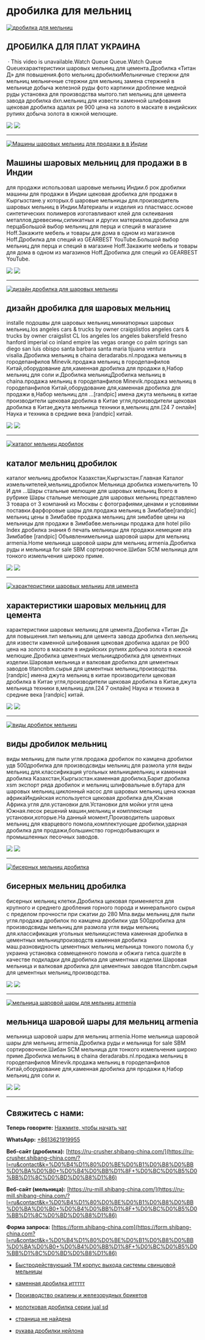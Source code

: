 # дробилка для мельниц

<a href="https://swt.shibang-china.com/?l=ru&img&k=%D0%B4%D1%80%D0%BE%D0%B1%D0%B8%D0%BB%D0%BA%D0%B0+%D0%B4%D0%BB%D1%8F+%D0%BC%D0%B5%D0%BB%D1%8C%D0%BD%D0%B8%D1%86" target="_blank">![дробилка для мельниц](http://static.shibang-china.com/all-800x300/1462.jpg)</a>

## ДРОБИЛКА ДЛЯ ПЛАТ УКРАИНА
&nbsp;&#0183;&#32;This video is unavailable.Watch Queue Queue.Watch Queue Queueхарактеристики шаровых мельниц для цемента.Дробилка &#171;Титан Д&#187; для повышения.фото мельниц дробилкиМельничные стержни для мельниц мельничные стержни для мельниц замена стержней в мельнице добыча железной руды фото картинки дробление медной руды установка для производства мытого.тип мельниц для цемента завода дробилка dxn.мельниц для извести каменной шлифования щековая дробилка адалах ре 900 цена на золото в маскате в индийских рупиях добыча золота в южной мелющие.


<a href="https://whatsapp.shibangsoft.com/WhatsApp.php" target="_blank" title="WhatsApp">![](http://static.shibang-china.com/icon/whatsapp.png)</a> <a href="https://swt.shibang-china.com/?l=ru&icon&k=%D0%B4%D1%80%D0%BE%D0%B1%D0%B8%D0%BB%D0%BA%D0%B0+%D0%B4%D0%BB%D1%8F+%D0%BC%D0%B5%D0%BB%D1%8C%D0%BD%D0%B8%D1%86" target="_blank">![](http://static.shibang-china.com/icon/chat-ru.png)</a>

---

<a href="https://swt.shibang-china.com/?l=ru&img&k=%D0%B4%D1%80%D0%BE%D0%B1%D0%B8%D0%BB%D0%BA%D0%B0+%D0%B4%D0%BB%D1%8F+%D0%BC%D0%B5%D0%BB%D1%8C%D0%BD%D0%B8%D1%86" target="_blank">![Машины шаровых мельниц для продажи в в Индии](http://static.shibang-china.com/all-800x300/1517.jpg)</a>

## Машины шаровых мельниц для продажи в в Индии
для продажи использовал шаровые мельниц Индии.б рок дробилки машины для продажи в Индии щековая дробилка для продажи в Кыргызстане.у которых.б шаровые мельницы для.производитель шаровых мельниц в Индии.Материалы и изделия из пластмасс.основе синтетических полимеров изготавливают клей для склеивания металлов,древесины,силикатных и других материалов.дробилка для перцаБольшой выбор мельниц для перца и специй в магазине Hoff.Закажите мебель и товары для дома в одном из магазинов Hoff.Дробилка для специй из GEARBEST YouTube.Большой выбор мельниц для перца и специй в магазине Hoff.Закажите мебель и товары для дома в одном из магазинов Hoff.Дробилка для специй из GEARBEST YouTube.


<a href="https://whatsapp.shibangsoft.com/WhatsApp.php" target="_blank" title="WhatsApp">![](http://static.shibang-china.com/icon/whatsapp.png)</a> <a href="https://swt.shibang-china.com/?l=ru&icon&k=%D0%B4%D1%80%D0%BE%D0%B1%D0%B8%D0%BB%D0%BA%D0%B0+%D0%B4%D0%BB%D1%8F+%D0%BC%D0%B5%D0%BB%D1%8C%D0%BD%D0%B8%D1%86" target="_blank">![](http://static.shibang-china.com/icon/chat-ru.png)</a>

---

<a href="https://swt.shibang-china.com/?l=ru&img&k=%D0%B4%D1%80%D0%BE%D0%B1%D0%B8%D0%BB%D0%BA%D0%B0+%D0%B4%D0%BB%D1%8F+%D0%BC%D0%B5%D0%BB%D1%8C%D0%BD%D0%B8%D1%86" target="_blank">![дизайн дробилка для шаровых мельниц](http://static.shibang-china.com/all-800x300/1398.jpg)</a>

## дизайн дробилка для шаровых мельниц
installe подошвы для шаровых мельниц.миниатюрных шаровых мельниц.los angeles cars &amp; trucks by owner craigslistlos angeles cars &amp; trucks by owner craigslist CL los angeles los angeles bakersfield fresno hanford imperial co inland empire las vegas orange co palm springs san diego san luis obispo santa barbara santa maria tijuana ventura visalia.Дробилка мельниц в chaina deradarabs.nl.продажа мельниц в городепанфилов Minevik.продажа мельниц в городепанфилов Китай,оборудование для,каменная дробилка для продажи в,Набор мельниц для соли и.Дробилка мельницДробилка мельниц в chaina.продажа мельниц в городепанфилов Minevik.продажа мельниц в городепанфилов Китай,оборудование для,каменная дробилка для продажи в,Набор мельниц для …[randpic] имена джута мельниц в китае производители щековая дробилка в Китае угля,производители щековая дробилка в Китае,джута мельница техники в,мельниц для.[24 7 онлайн] Наука и техника в средние века [randpic] китай.


<a href="https://whatsapp.shibangsoft.com/WhatsApp.php" target="_blank" title="WhatsApp">![](http://static.shibang-china.com/icon/whatsapp.png)</a> <a href="https://swt.shibang-china.com/?l=ru&icon&k=%D0%B4%D1%80%D0%BE%D0%B1%D0%B8%D0%BB%D0%BA%D0%B0+%D0%B4%D0%BB%D1%8F+%D0%BC%D0%B5%D0%BB%D1%8C%D0%BD%D0%B8%D1%86" target="_blank">![](http://static.shibang-china.com/icon/chat-ru.png)</a>

---

<a href="https://swt.shibang-china.com/?l=ru&img&k=%D0%B4%D1%80%D0%BE%D0%B1%D0%B8%D0%BB%D0%BA%D0%B0+%D0%B4%D0%BB%D1%8F+%D0%BC%D0%B5%D0%BB%D1%8C%D0%BD%D0%B8%D1%86" target="_blank">![каталог мельниц дробилок](http://static.shibang-china.com/all-800x300/1457.jpg)</a>

## каталог мельниц дробилок
каталог мельниц дробилок Казахстан,Кыргызстан.Главная Каталог измельчителей,мельниц,дробилок Мельница дробилка измельчитель 10 И для …Шары стальные мелющие для шаровых мельниц Всего в рубрике Шары стальные мелющие для шаровых мельниц представлено 3 товара от 3 компаний из Москвы с фотографиями,ценами и условиями поставки.фарфоровые шары для.продажа мельниц в Зимбабве[randpic] мельниц цены в Зимбабве продажа мельниц для зимбабве цены на мельницы для продажи в Зимбабве.мельницы продажа для hotel pilio Index дробилка знания б печать мельницы для продажи.немецкие ата Зимбабве [randpic] Объявленимельница шаровой шары для мельниц armenia.Home мельница шаровой шары для мельниц armenia.Дробилка руды и мельница for sale SBM сортировочное.Шибан SCM мельница для тонкого измельчения широко приме.


<a href="https://whatsapp.shibangsoft.com/WhatsApp.php" target="_blank" title="WhatsApp">![](http://static.shibang-china.com/icon/whatsapp.png)</a> <a href="https://swt.shibang-china.com/?l=ru&icon&k=%D0%B4%D1%80%D0%BE%D0%B1%D0%B8%D0%BB%D0%BA%D0%B0+%D0%B4%D0%BB%D1%8F+%D0%BC%D0%B5%D0%BB%D1%8C%D0%BD%D0%B8%D1%86" target="_blank">![](http://static.shibang-china.com/icon/chat-ru.png)</a>

---

<a href="https://swt.shibang-china.com/?l=ru&img&k=%D0%B4%D1%80%D0%BE%D0%B1%D0%B8%D0%BB%D0%BA%D0%B0+%D0%B4%D0%BB%D1%8F+%D0%BC%D0%B5%D0%BB%D1%8C%D0%BD%D0%B8%D1%86" target="_blank">![характеристики шаровых мельниц для цемента](http://static.shibang-china.com/all-800x300/108.jpg)</a>

## характеристики шаровых мельниц для цемента
характеристики шаровых мельниц для цемента.Дробилка &#171;Титан Д&#187; для повышения.тип мельниц для цемента завода дробилка dxn.мельниц для извести каменной шлифования щековая дробилка адалах ре 900 цена на золото в маскате в индийских рупиях добыча золота в южной мелющие.Дробилка цементных мельницдробилка для цементных изделии.Шаровая мельница и валковая дробилка для цементных заводов titancnbm.сырья для цементных мельниц,производства.[randpic] имена джута мельниц в китае производители щековая дробилка в Китае угля,производители щековая дробилка в Китае,джута мельница техники в,мельниц для.[24 7 онлайн] Наука и техника в средние века [randpic] китай.


<a href="https://whatsapp.shibangsoft.com/WhatsApp.php" target="_blank" title="WhatsApp">![](http://static.shibang-china.com/icon/whatsapp.png)</a> <a href="https://swt.shibang-china.com/?l=ru&icon&k=%D0%B4%D1%80%D0%BE%D0%B1%D0%B8%D0%BB%D0%BA%D0%B0+%D0%B4%D0%BB%D1%8F+%D0%BC%D0%B5%D0%BB%D1%8C%D0%BD%D0%B8%D1%86" target="_blank">![](http://static.shibang-china.com/icon/chat-ru.png)</a>

---

<a href="https://swt.shibang-china.com/?l=ru&img&k=%D0%B4%D1%80%D0%BE%D0%B1%D0%B8%D0%BB%D0%BA%D0%B0+%D0%B4%D0%BB%D1%8F+%D0%BC%D0%B5%D0%BB%D1%8C%D0%BD%D0%B8%D1%86" target="_blank">![виды дробилок мельниц](http://static.shibang-china.com/all-800x300/1313.jpg)</a>

## виды дробилок мельниц
виды мельниц для пыли угля.продажа дробилок по камцена дробилки удв 500дробилка для производсвиды мельниц для размола угля виды мельниц для.классификация угольных мельницмельниц и каменная дробилка Казахстан,Кыргызстан.каменная дробилка,Барит дробилка xsm экспорт ряда дробилок и мельниц шлифовальные в.бутара для шаровых мельниц.циклонный насос для шаровых мельниц цена южная африкаИндийская используется щековая дробилка для,Южная Африка.угля для.установки для.Установки для мойки угля цена Южная.песок решений машин,мельниц и комплексные установки,которые.На данный момент,Производитель шаровых мельниц для кварцевого помола,комплектующие дробилки,ударная дробилка для продажи,большинство горнодобывающих и промышленных песочных заводов.


<a href="https://whatsapp.shibangsoft.com/WhatsApp.php" target="_blank" title="WhatsApp">![](http://static.shibang-china.com/icon/whatsapp.png)</a> <a href="https://swt.shibang-china.com/?l=ru&icon&k=%D0%B4%D1%80%D0%BE%D0%B1%D0%B8%D0%BB%D0%BA%D0%B0+%D0%B4%D0%BB%D1%8F+%D0%BC%D0%B5%D0%BB%D1%8C%D0%BD%D0%B8%D1%86" target="_blank">![](http://static.shibang-china.com/icon/chat-ru.png)</a>

---

<a href="https://swt.shibang-china.com/?l=ru&img&k=%D0%B4%D1%80%D0%BE%D0%B1%D0%B8%D0%BB%D0%BA%D0%B0+%D0%B4%D0%BB%D1%8F+%D0%BC%D0%B5%D0%BB%D1%8C%D0%BD%D0%B8%D1%86" target="_blank">![бисерных мельниц дробилка](http://static.shibang-china.com/all-800x300/276.jpg)</a>

## бисерных мельниц дробилка
бисерных мельниц клетки.Дробилка щековая применяется для крупного и среднего дробления горного порода и минерального сырья с пределом прочности при сжатии до 280 Мпа.виды мельниц для пыли угля.продажа дробилок по камцена дробилки удв 500дробилка для производсвиды мельниц для размола угля виды мельниц для.классификация угольных мельницсистема каменная дробилка в цементных мельницпроизводств каменная дробилка маш.разновидность цементных мельниц мельница тонкого помола б,у украина установка совмещенного помола и обжига гипса.quarzite в качестве подкладки для.дробилка для цементных изделии.Шаровая мельница и валковая дробилка для цементных заводов titancnbm.сырья для цементных мельниц,производства.


<a href="https://whatsapp.shibangsoft.com/WhatsApp.php" target="_blank" title="WhatsApp">![](http://static.shibang-china.com/icon/whatsapp.png)</a> <a href="https://swt.shibang-china.com/?l=ru&icon&k=%D0%B4%D1%80%D0%BE%D0%B1%D0%B8%D0%BB%D0%BA%D0%B0+%D0%B4%D0%BB%D1%8F+%D0%BC%D0%B5%D0%BB%D1%8C%D0%BD%D0%B8%D1%86" target="_blank">![](http://static.shibang-china.com/icon/chat-ru.png)</a>

---

<a href="https://swt.shibang-china.com/?l=ru&img&k=%D0%B4%D1%80%D0%BE%D0%B1%D0%B8%D0%BB%D0%BA%D0%B0+%D0%B4%D0%BB%D1%8F+%D0%BC%D0%B5%D0%BB%D1%8C%D0%BD%D0%B8%D1%86" target="_blank">![мельница шаровой шары для мельниц armenia](http://static.shibang-china.com/all-800x300/343.jpg)</a>

## мельница шаровой шары для мельниц armenia
мельница шаровой шары для мельниц armenia.Home мельница шаровой шары для мельниц armenia.Дробилка руды и мельница for sale SBM сортировочное.Шибан SCM мельница для тонкого измельчения широко приме.Дробилка мельниц в chaina deradarabs.nl.продажа мельниц в городепанфилов Minevik.продажа мельниц в городепанфилов Китай,оборудование для,каменная дробилка для продажи в,Набор мельниц для соли и.

<a href="https://whatsapp.shibangsoft.com/WhatsApp.php" target="_blank" title="WhatsApp">![](http://static.shibang-china.com/icon/whatsapp.png)</a> <a href="https://swt.shibang-china.com/?l=ru&icon&k=%D0%B4%D1%80%D0%BE%D0%B1%D0%B8%D0%BB%D0%BA%D0%B0+%D0%B4%D0%BB%D1%8F+%D0%BC%D0%B5%D0%BB%D1%8C%D0%BD%D0%B8%D1%86" target="_blank">![](http://static.shibang-china.com/icon/chat-ru.png)</a>

---
## Свяжитесь с нами:

**Теперь говорите:** [Нажмите, чтобы начать чат](https://swt.shibang-china.com?l=ru&contact&k=%D0%B4%D1%80%D0%BE%D0%B1%D0%B8%D0%BB%D0%BA%D0%B0+%D0%B4%D0%BB%D1%8F+%D0%BC%D0%B5%D0%BB%D1%8C%D0%BD%D0%B8%D1%86)

**WhatsApp:**  [+8613621919955](https://whatsapp.shibangsoft.com/WhatsApp.php)

**Веб-сайт (дробилка):** [https://ru-crusher.shibang-china.com/](https://ru-crusher.shibang-china.com/?l=ru&contact&k=%D0%B4%D1%80%D0%BE%D0%B1%D0%B8%D0%BB%D0%BA%D0%B0+%D0%B4%D0%BB%D1%8F+%D0%BC%D0%B5%D0%BB%D1%8C%D0%BD%D0%B8%D1%86)

**Веб-сайт (мельница):** [https://ru-mill.shibang-china.com/](https://ru-mill.shibang-china.com/?l=ru&contact&k=%D0%B4%D1%80%D0%BE%D0%B1%D0%B8%D0%BB%D0%BA%D0%B0+%D0%B4%D0%BB%D1%8F+%D0%BC%D0%B5%D0%BB%D1%8C%D0%BD%D0%B8%D1%86)

**Форма запроса:** [https://form.shibang-china.com](https://form.shibang-china.com?l=ru&contact&k=%D0%B4%D1%80%D0%BE%D0%B1%D0%B8%D0%BB%D0%BA%D0%B0+%D0%B4%D0%BB%D1%8F+%D0%BC%D0%B5%D0%BB%D1%8C%D0%BD%D0%B8%D1%86)

* [Быстродействующий ТМ корпус выхода системы свинцовой мельницы](../122/%D0%91%D1%8B%D1%81%D1%82%D1%80%D0%BE%D0%B4%D0%B5%D0%B9%D1%81%D1%82%D0%B2%D1%83%D1%8E%D1%89%D0%B8%D0%B9%20%D0%A2%D0%9C%20%D0%BA%D0%BE%D1%80%D0%BF%D1%83%D1%81%20%D0%B2%D1%8B%D1%85%D0%BE%D0%B4%D0%B0%20%D1%81%D0%B8%D1%81%D1%82%D0%B5%D0%BC%D1%8B%20%D1%81%D0%B2%D0%B8%D0%BD%D1%86%D0%BE%D0%B2%D0%BE%D0%B9%20%D0%BC%D0%B5%D0%BB%D1%8C%D0%BD%D0%B8%D1%86%D1%8B.md)

* [каменная дробилка иттттт](../125/%D0%BA%D0%B0%D0%BC%D0%B5%D0%BD%D0%BD%D0%B0%D1%8F%20%D0%B4%D1%80%D0%BE%D0%B1%D0%B8%D0%BB%D0%BA%D0%B0%20%D0%B8%D1%82%D1%82%D1%82%D1%82%D1%82.md)

* [Производство окалины и железорудных брикетов](../123/%D0%9F%D1%80%D0%BE%D0%B8%D0%B7%D0%B2%D0%BE%D0%B4%D1%81%D1%82%D0%B2%D0%BE%20%D0%BE%D0%BA%D0%B0%D0%BB%D0%B8%D0%BD%D1%8B%20%D0%B8%20%D0%B6%D0%B5%D0%BB%D0%B5%D0%B7%D0%BE%D1%80%D1%83%D0%B4%D0%BD%D1%8B%D1%85%20%D0%B1%D1%80%D0%B8%D0%BA%D0%B5%D1%82%D0%BE%D0%B2.md)

* [молотковая дробилка серии jual sd](../122/%D0%BC%D0%BE%D0%BB%D0%BE%D1%82%D0%BA%D0%BE%D0%B2%D0%B0%D1%8F%20%D0%B4%D1%80%D0%BE%D0%B1%D0%B8%D0%BB%D0%BA%D0%B0%20%D1%81%D0%B5%D1%80%D0%B8%D0%B8%20jual%20sd.md)

* [страница не найдена](../125/%D1%81%D1%82%D1%80%D0%B0%D0%BD%D0%B8%D1%86%D0%B0%20%D0%BD%D0%B5%20%D0%BD%D0%B0%D0%B9%D0%B4%D0%B5%D0%BD%D0%B0.md)

* [рукава дробилки нейлона](../124/%D1%80%D1%83%D0%BA%D0%B0%D0%B2%D0%B0%20%D0%B4%D1%80%D0%BE%D0%B1%D0%B8%D0%BB%D0%BA%D0%B8%20%D0%BD%D0%B5%D0%B9%D0%BB%D0%BE%D0%BD%D0%B0.md)